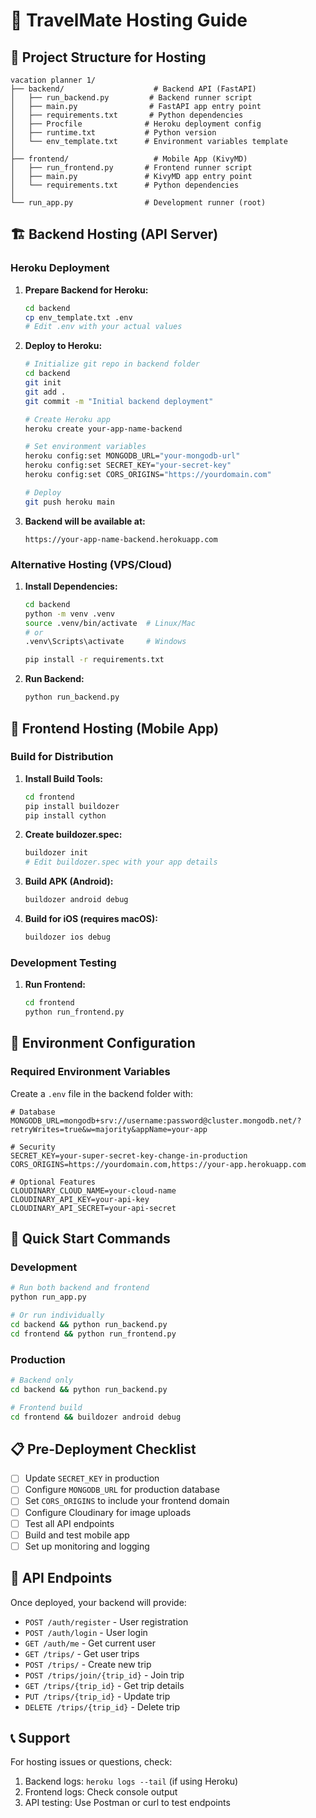 # 🚀 TravelMate Hosting Guide

## 📁 Project Structure for Hosting

```
vacation planner 1/
├── backend/                    # Backend API (FastAPI)
│   ├── run_backend.py         # Backend runner script
│   ├── main.py                # FastAPI app entry point
│   ├── requirements.txt       # Python dependencies
│   ├── Procfile              # Heroku deployment config
│   ├── runtime.txt           # Python version
│   └── env_template.txt      # Environment variables template
│
├── frontend/                   # Mobile App (KivyMD)
│   ├── run_frontend.py       # Frontend runner script
│   ├── main.py               # KivyMD app entry point
│   └── requirements.txt      # Python dependencies
│
└── run_app.py                # Development runner (root)
```

## 🏗️ Backend Hosting (API Server)

### Heroku Deployment

1. **Prepare Backend for Heroku:**
   ```bash
   cd backend
   cp env_template.txt .env
   # Edit .env with your actual values
   ```

2. **Deploy to Heroku:**
   ```bash
   # Initialize git repo in backend folder
   cd backend
   git init
   git add .
   git commit -m "Initial backend deployment"
   
   # Create Heroku app
   heroku create your-app-name-backend
   
   # Set environment variables
   heroku config:set MONGODB_URL="your-mongodb-url"
   heroku config:set SECRET_KEY="your-secret-key"
   heroku config:set CORS_ORIGINS="https://yourdomain.com"
   
   # Deploy
   git push heroku main
   ```

3. **Backend will be available at:**
   ```
   https://your-app-name-backend.herokuapp.com
   ```

### Alternative Hosting (VPS/Cloud)

1. **Install Dependencies:**
   ```bash
   cd backend
   python -m venv .venv
   source .venv/bin/activate  # Linux/Mac
   # or
   .venv\Scripts\activate     # Windows
   
   pip install -r requirements.txt
   ```

2. **Run Backend:**
   ```bash
   python run_backend.py
   ```

## 📱 Frontend Hosting (Mobile App)

### Build for Distribution

1. **Install Build Tools:**
   ```bash
   cd frontend
   pip install buildozer
   pip install cython
   ```

2. **Create buildozer.spec:**
   ```bash
   buildozer init
   # Edit buildozer.spec with your app details
   ```

3. **Build APK (Android):**
   ```bash
   buildozer android debug
   ```

4. **Build for iOS (requires macOS):**
   ```bash
   buildozer ios debug
   ```

### Development Testing

1. **Run Frontend:**
   ```bash
   cd frontend
   python run_frontend.py
   ```

## 🔧 Environment Configuration

### Required Environment Variables

Create a `.env` file in the backend folder with:

```env
# Database
MONGODB_URL=mongodb+srv://username:password@cluster.mongodb.net/?retryWrites=true&w=majority&appName=your-app

# Security
SECRET_KEY=your-super-secret-key-change-in-production
CORS_ORIGINS=https://yourdomain.com,https://your-app.herokuapp.com

# Optional Features
CLOUDINARY_CLOUD_NAME=your-cloud-name
CLOUDINARY_API_KEY=your-api-key
CLOUDINARY_API_SECRET=your-api-secret
```

## 🚀 Quick Start Commands

### Development
```bash
# Run both backend and frontend
python run_app.py

# Or run individually
cd backend && python run_backend.py
cd frontend && python run_frontend.py
```

### Production
```bash
# Backend only
cd backend && python run_backend.py

# Frontend build
cd frontend && buildozer android debug
```

## 📋 Pre-Deployment Checklist

- [ ] Update `SECRET_KEY` in production
- [ ] Configure `MONGODB_URL` for production database
- [ ] Set `CORS_ORIGINS` to include your frontend domain
- [ ] Configure Cloudinary for image uploads
- [ ] Test all API endpoints
- [ ] Build and test mobile app
- [ ] Set up monitoring and logging

## 🔗 API Endpoints

Once deployed, your backend will provide:

- `POST /auth/register` - User registration
- `POST /auth/login` - User login
- `GET /auth/me` - Get current user
- `GET /trips/` - Get user trips
- `POST /trips/` - Create new trip
- `POST /trips/join/{trip_id}` - Join trip
- `GET /trips/{trip_id}` - Get trip details
- `PUT /trips/{trip_id}` - Update trip
- `DELETE /trips/{trip_id}` - Delete trip

## 📞 Support

For hosting issues or questions, check:
1. Backend logs: `heroku logs --tail` (if using Heroku)
2. Frontend logs: Check console output
3. API testing: Use Postman or curl to test endpoints
